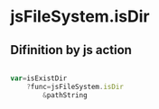 # jsFileSystem.isDir

## Difinition by js action

```js.js

var=isExistDir
	?func=jsFileSystem.isDir
		&pathString
```


